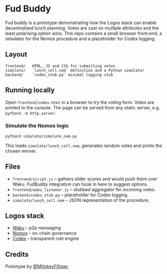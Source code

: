 # Fud Buddy 

Fud buddy is a prototype demonstrating how the Logos stack can enable
decentralised lunch planning. Votes are cast on multiple attributes and
the least polarising option wins. This repo contains a small browser
front‑end, a simulator for the Nomos procedure and a placeholder for
Codex logging.

## Layout

```
frontend/   HTML, JS and CSS for submitting votes
simulate/   `lunch_cell.nom` definition and a Python simulator
backend/    `codex_stub.py` minimal logging stub
```

## Running locally

Open `frontend/index.html` in a browser to try the voting form. Votes are
printed to the console. The page can be served from any static server,
e.g. `python3 -m http.server`.

### Simulate the Nomos logic

```
python3 simulate/simulate_nom.py
```

This loads `simulate/lunch_cell.nom`, generates random votes and prints
the chosen winner.

## Files

- `frontend/script.js` – gathers slider scores and would push them over
  Waku. FudBuddy integration can hook in here to suggest options.
- `frontend/waku_listener.js` – stubbed aggregator for incoming votes.
- `backend/codex_stub.py` – placeholder for Codex logging.
- `simulate/lunch_cell.nom` – JSON representation of the procedure.

## Logos stack

- [Waku](https://waku.org) – p2p messaging
- [Nomos](https://github.com/status-im/nomos) – on-chain governance
- [Codex](https://github.com/status-im/codex) – transparent rule engine

## Credits

Prototype by [@M0nkeyFl0wer](https://github.com/M0nkeyFl0wer).
